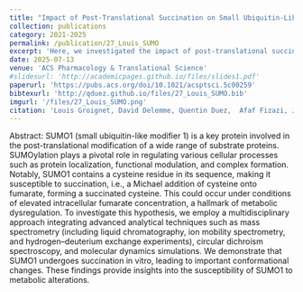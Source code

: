 ```yaml
---
title: "Impact of Post-Translational Succination on Small Ubiquitin-Like Modifier 1 Structure: A Dual Approach Combining Gas Phase and Solution Studies"
collection: publications
category: 2021-2025
permalink: /publication/27_Louis_SUMO
excerpt: 'Here, we investigated the impact of post-translational succination on the structure and stability of small ubiquitin-like modifier 1 (SUMO1). Combining solution, gas-phase and modelling studies reveals a complete picture of the changes induces by succination.'
date: 2025-07-13
venue: 'ACS Pharmacology & Translational Science'
#slidesurl: 'http://academicpages.github.io/files/slides1.pdf'
paperurl: 'https://pubs.acs.org/doi/10.1021/acsptsci.5c00259'
bibtexurl: 'http://qduez.github.io/files/27_Louis_SUMO.bib'
imgurl: '/files/27_Louis_SUMO.png'
citation: 'Louis Groignet, David Delemme, Quentin Duez,  Afaf Fizazi, Jean-Marie Colet, Patrick Brocorens, Mathieu Surin, Pascal Gerbaux, Julien De Winter. (2025). &quot; Impact of Post-Translational Succination on Small Ubiquitin-Like Modifier 1 Structure: A Dual Approach Combining Gas Phase and Solution Studies.&quot; <i>ACS Pharmacology & Translational Science</i>. 8 (8), 2683-2693.'
---
```


Abstract:
SUMO1 (small ubiquitin-like modifier 1) is a key protein involved in the post-translational modification of a wide range of substrate proteins. SUMOylation plays a pivotal role in regulating various cellular processes such as protein localization, functional modulation, and complex formation. Notably, SUMO1 contains a cysteine residue in its sequence, making it susceptible to succination, i.e., a Michael addition of cysteine onto fumarate, forming a succinated cysteine. This could occur under conditions of elevated intracellular fumarate concentration, a hallmark of metabolic dysregulation. To investigate this hypothesis, we employ a multidisciplinary approach integrating advanced analytical techniques such as mass spectrometry (including liquid chromatography, ion mobility spectrometry, and hydrogen–deuterium exchange experiments), circular dichroism spectroscopy, and molecular dynamics simulations. We demonstrate that SUMO1 undergoes succination in vitro, leading to important conformational changes. These findings provide insights into the susceptibility of SUMO1 to metabolic alterations.
